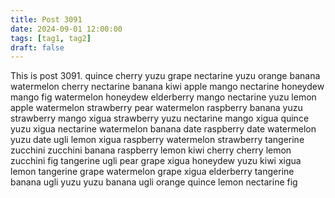 ```yaml
---
title: Post 3091
date: 2024-09-01 12:00:00
tags: [tag1, tag2]
draft: false
---
```

This is post 3091.
quince
cherry
yuzu
grape
nectarine
yuzu
orange
banana
watermelon
cherry
nectarine
banana
kiwi
apple
mango
nectarine
honeydew
mango
fig
watermelon
honeydew
elderberry
mango
nectarine
yuzu
lemon
apple
watermelon
strawberry
pear
watermelon
raspberry
banana
yuzu
strawberry
mango
xigua
strawberry
yuzu
nectarine
mango
xigua
quince
yuzu
xigua
nectarine
watermelon
banana
date
raspberry
date
watermelon
yuzu
date
ugli
lemon
xigua
raspberry
watermelon
strawberry
tangerine
zucchini
zucchini
banana
raspberry
lemon
kiwi
cherry
cherry
lemon
zucchini
fig
tangerine
ugli
pear
grape
xigua
honeydew
yuzu
kiwi
xigua
lemon
tangerine
grape
watermelon
grape
xigua
elderberry
tangerine
banana
ugli
yuzu
yuzu
banana
ugli
orange
quince
lemon
nectarine
fig
